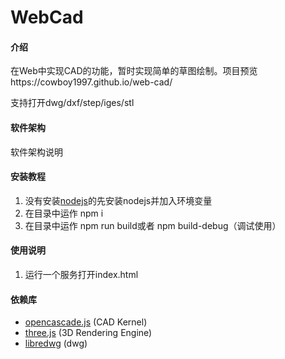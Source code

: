 # WebCad

#### 介绍
在Web中实现CAD的功能，暂时实现简单的草图绘制。项目预览https://cowboy1997.github.io/web-cad/

支持打开dwg/dxf/step/iges/stl

#### 软件架构
软件架构说明


#### 安装教程

1.  没有安装[nodejs](https://nodejs.org/en/)的先安装nodejs并加入环境变量
2.  在目录中运作 npm i
3.  在目录中运作 npm run build或者 npm build-debug（调试使用）

#### 使用说明

1.  运行一个服务打开index.html

#### 依赖库

- [opencascade.js](https://github.com/donalffons/opencascade.js) (CAD Kernel)
- [three.js](https://github.com/mrdoob/three.js/) (3D Rendering Engine)
- [libredwg](https://github.com/LibreDWG/libredwg) (dwg)
